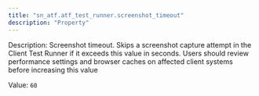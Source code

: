 ```yaml
---
title: "sn_atf.atf_test_runner.screenshot_timeout"
description: "Property"
---
```


Description: Screenshot timeout. Skips a screenshot capture attempt in the Client Test Runner if it exceeds this value in seconds. Users should review performance settings and browser caches on affected client systems before increasing this value

Value: `60`